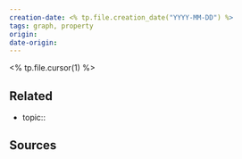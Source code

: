 ```yaml
---
creation-date: <% tp.file.creation_date("YYYY-MM-DD") %>
tags: graph, property
origin: 
date-origin:
---
```

<% tp.file.cursor(1) %>

## Related
- topic:: 

## Sources